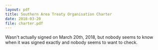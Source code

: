 ```yaml
---
layout: pdf
title: Southern Area Treaty Organisation Charter
date: 2018-03-20
file: charter.pdf
---
```

Wasn't actually signed on March 20th, 2018, but nobody seems to know when it was signed exactly and nobody seems to want to check.
